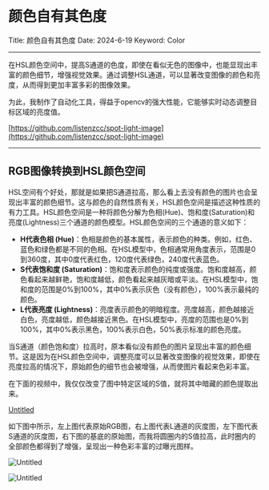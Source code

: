 # 颜色自有其色度

Title: 颜色自有其色度
Date: 2024-6-19
Keyword: Color

---

在HSL颜色空间中，提高S通道的色度，即使在看似无色的图像中，也能显现出丰富的颜色细节，增强视觉效果。通过调整HSL通道，可以显著改变图像的颜色和亮度，从而得到更加丰富多彩的图像效果。

为此，我制作了自动化工具，得益于opencv的强大性能，它能够实时动态调整目标区域的亮度值。

[https://github.com/listenzcc/spot-light-image](https://github.com/listenzcc/spot-light-image)

---

## RGB图像转换到HSL颜色空间

HSL空间有个好处，那就是如果把S通道拉高，那么看上去没有颜色的图片也会呈现出丰富的颜色细节。这与颜色的自然性质有关，HSL颜色空间是描述这种性质的有力工具。HSL颜色空间是一种将颜色分解为色相(Hue)、饱和度(Saturation)和亮度(Lightness)三个通道的颜色模型。HSL颜色空间的三个通道的意义如下：

- **H代表色相 (Hue)**：色相是颜色的基本属性，表示颜色的种类。例如，红色、蓝色和绿色都是不同的色相。在HSL模型中，色相通常用角度表示，范围是0到360度，其中0度代表红色，120度代表绿色，240度代表蓝色。
- **S代表饱和度 (Saturation)**：饱和度表示颜色的纯度或强度。饱和度越高，颜色看起来越鲜艳，饱和度越低，颜色看起来越灰暗或平淡。在HSL模型中，饱和度的范围是0%到100%，其中0%表示灰色（没有颜色），100%表示最纯的颜色。
- **L代表亮度 (Lightness)**：亮度表示颜色的明暗程度。亮度越高，颜色越接近白色，亮度越低，颜色越接近黑色。在HSL模型中，亮度的范围也是0%到100%，其中0%表示黑色，100%表示白色，50%表示标准的颜色亮度。

当S通道（颜色饱和度）拉高时，原本看似没有颜色的图片呈现出丰富的颜色细节。这是因为在HSL颜色空间中，调整亮度可以显著改变图像的视觉效果，即使在亮度拉高的情况下，原始颜色的细节也会被增强，从而使图片看起来色彩丰富。

在下面的视频中，我仅仅改变了图中特定区域的S值，就将其中暗藏的颜色提取出来。

[Untitled](%E9%A2%9C%E8%89%B2%E8%87%AA%E6%9C%89%E5%85%B6%E4%BA%AE%E5%BA%A6%20618e419076dd4b8eaecfa2eaea417a96/Untitled.mp4)

如下图中所示，左上图代表原始RGB图，右上图代表L通道的灰度图，左下图代表S通道的灰度图，右下图的基底的原始图，而我将圆圈内的S值拉高，此时圈内的全部颜色都得到了增强，呈现出一种色彩丰富的过曝光图样。

![Untitled](%E9%A2%9C%E8%89%B2%E8%87%AA%E6%9C%89%E5%85%B6%E4%BA%AE%E5%BA%A6%20618e419076dd4b8eaecfa2eaea417a96/Untitled.png)

![Untitled](%E9%A2%9C%E8%89%B2%E8%87%AA%E6%9C%89%E5%85%B6%E4%BA%AE%E5%BA%A6%20618e419076dd4b8eaecfa2eaea417a96/Untitled%201.png)
